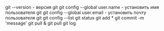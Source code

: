 git --version - версия git
git config --global user.name - установить имя пользователя git
git config --global user.email - установить почту пользователя git
git config --list
git status
git add *
git commit -m 'message'
git pull & git pull
git log
